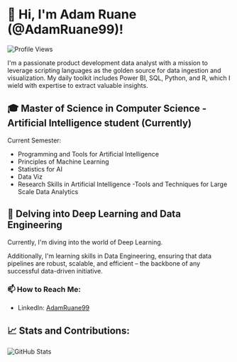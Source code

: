 # 👋 Hi, I'm Adam Ruane (@AdamRuane99)!

![Profile Views](https://komarev.com/ghpvc/?username=AdamRuane99)

I'm a passionate product development data analyst with a mission to leverage scripting languages as the golden source for data ingestion and visualization. My daily toolkit includes Power BI, SQL, Python, and R, which I wield with expertise to extract valuable insights.

## 🎓 Master of Science in Computer Science - Artificial Intelligence student  (Currently)
Current Semester:

- Programming and Tools for Artificial Intelligence 
- Principles of Machine Learning 
- Statistics for AI 
- Data Viz 
- Research Skills in Artificial Intelligence 
-Tools and Techniques for Large Scale Data Analytics 

## 🚀 Delving into Deep Learning and Data Engineering

Currently, I'm diving into the world of Deep Learning.

Additionally, I'm learning skills in Data Engineering, ensuring that data pipelines are robust, scalable, and efficient – the backbone of any successful data-driven initiative.

### 📫 How to Reach Me:

- LinkedIn: [AdamRuane99](www.linkedin.com/in/adam-ruane)

## 📈 Stats and Contributions:

![GitHub Stats](https://github-readme-stats.vercel.app/api?username=AdamRuane99&show_icons=true&count_private=true&hide=prs&theme=radical)


